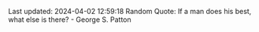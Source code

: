 Last updated: 2024-04-02 12:59:18
Random Quote: If a man does his best, what else is there? - George S. Patton
